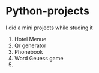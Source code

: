 # Python-projects
I did a mini projects while studing it 
1. Hotel Menue
2. Qr generator
3. Phonebook
4. Word Geuess game
5. 
